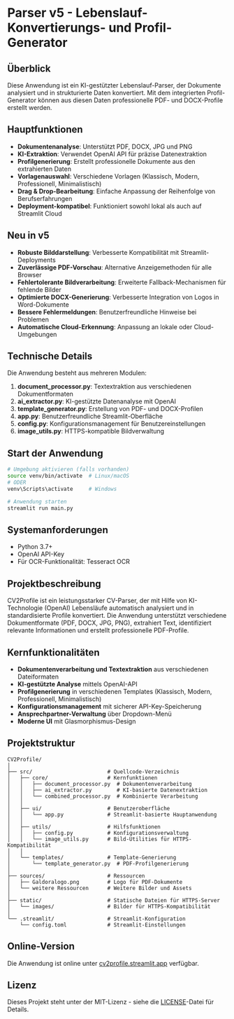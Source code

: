 # Parser v5 - Lebenslauf-Konvertierungs- und Profil-Generator

## Überblick

Diese Anwendung ist ein KI-gestützter Lebenslauf-Parser, der Dokumente analysiert und in strukturierte Daten konvertiert. Mit dem integrierten Profil-Generator können aus diesen Daten professionelle PDF- und DOCX-Profile erstellt werden.

## Hauptfunktionen

- **Dokumentenanalyse**: Unterstützt PDF, DOCX, JPG und PNG
- **KI-Extraktion**: Verwendet OpenAI API für präzise Datenextraktion
- **Profilgenerierung**: Erstellt professionelle Dokumente aus den extrahierten Daten
- **Vorlagenauswahl**: Verschiedene Vorlagen (Klassisch, Modern, Professionell, Minimalistisch)
- **Drag & Drop-Bearbeitung**: Einfache Anpassung der Reihenfolge von Berufserfahrungen
- **Deployment-kompatibel**: Funktioniert sowohl lokal als auch auf Streamlit Cloud

## Neu in v5

- **Robuste Bilddarstellung**: Verbesserte Kompatibilität mit Streamlit-Deployments
- **Zuverlässige PDF-Vorschau**: Alternative Anzeigemethoden für alle Browser
- **Fehlertolerante Bildverarbeitung**: Erweiterte Fallback-Mechanismen für fehlende Bilder
- **Optimierte DOCX-Generierung**: Verbesserte Integration von Logos in Word-Dokumente
- **Bessere Fehlermeldungen**: Benutzerfreundliche Hinweise bei Problemen
- **Automatische Cloud-Erkennung**: Anpassung an lokale oder Cloud-Umgebungen

## Technische Details

Die Anwendung besteht aus mehreren Modulen:

1. **document_processor.py**: Textextraktion aus verschiedenen Dokumentformaten
2. **ai_extractor.py**: KI-gestützte Datenanalyse mit OpenAI
3. **template_generator.py**: Erstellung von PDF- und DOCX-Profilen
4. **app.py**: Benutzerfreundliche Streamlit-Oberfläche
5. **config.py**: Konfigurationsmanagement für Benutzereinstellungen
6. **image_utils.py**: HTTPS-kompatible Bildverwaltung

## Start der Anwendung

```bash
# Umgebung aktivieren (falls vorhanden)
source venv/bin/activate  # Linux/macOS
# ODER
venv\Scripts\activate     # Windows

# Anwendung starten
streamlit run main.py
```

## Systemanforderungen

- Python 3.7+
- OpenAI API-Key
- Für OCR-Funktionalität: Tesseract OCR

## Projektbeschreibung

CV2Profile ist ein leistungsstarker CV-Parser, der mit Hilfe von KI-Technologie (OpenAI) Lebensläufe automatisch analysiert und in standardisierte Profile konvertiert. Die Anwendung unterstützt verschiedene Dokumentformate (PDF, DOCX, JPG, PNG), extrahiert Text, identifiziert relevante Informationen und erstellt professionelle PDF-Profile.

## Kernfunktionalitäten

- **Dokumentenverarbeitung und Textextraktion** aus verschiedenen Dateiformaten
- **KI-gestützte Analyse** mittels OpenAI-API
- **Profilgenerierung** in verschiedenen Templates (Klassisch, Modern, Professionell, Minimalistisch)
- **Konfigurationsmanagement** mit sicherer API-Key-Speicherung
- **Ansprechpartner-Verwaltung** über Dropdown-Menü
- **Moderne UI** mit Glasmorphismus-Design

## Projektstruktur

```
CV2Profile/
│
├── src/                        # Quellcode-Verzeichnis
│   ├── core/                   # Kernfunktionen
│   │   ├── document_processor.py  # Dokumentenverarbeitung
│   │   ├── ai_extractor.py        # KI-basierte Datenextraktion
│   │   └── combined_processor.py  # Kombinierte Verarbeitung
│   │
│   ├── ui/                     # Benutzeroberfläche
│   │   └── app.py              # Streamlit-basierte Hauptanwendung
│   │
│   ├── utils/                  # Hilfsfunktionen
│   │   ├── config.py           # Konfigurationsverwaltung
│   │   └── image_utils.py      # Bild-Utilities für HTTPS-Kompatibilität
│   │
│   └── templates/              # Template-Generierung
│       └── template_generator.py  # PDF-Profilgenerierung
│
├── sources/                    # Ressourcen
│   ├── Galdoralogo.png         # Logo für PDF-Dokumente
│   └── weitere Ressourcen      # Weitere Bilder und Assets
│
├── static/                     # Statische Dateien für HTTPS-Server
│   └── images/                 # Bilder für HTTPS-Kompatibilität
│
└── .streamlit/                 # Streamlit-Konfiguration
    └── config.toml             # Streamlit-Einstellungen
```

## Online-Version

Die Anwendung ist online unter [cv2profile.streamlit.app](https://cv2profile.streamlit.app/) verfügbar.

## Lizenz

Dieses Projekt steht unter der MIT-Lizenz - siehe die [LICENSE](LICENSE)-Datei für Details. 